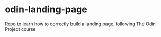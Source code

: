 # odin-landing-page
Repo to learn how to correctly build a landing page, following The Odin Project course
